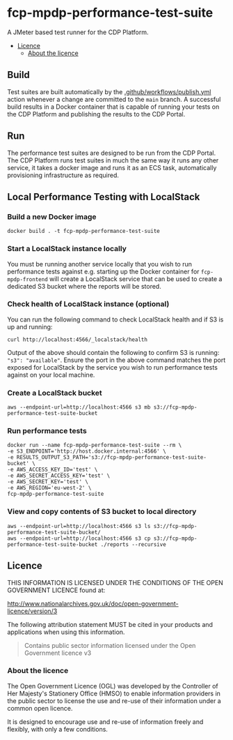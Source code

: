 # fcp-mpdp-performance-test-suite

A JMeter based test runner for the CDP Platform.

- [Licence](#licence)
  - [About the licence](#about-the-licence)

## Build

Test suites are built automatically by the [.github/workflows/publish.yml](.github/workflows/publish.yml) action whenever a change are committed to the `main` branch.
A successful build results in a Docker container that is capable of running your tests on the CDP Platform and publishing the results to the CDP Portal.

## Run

The performance test suites are designed to be run from the CDP Portal.
The CDP Platform runs test suites in much the same way it runs any other service, it takes a docker image and runs it as an ECS task, automatically provisioning infrastructure as required.

## Local Performance Testing with LocalStack

### Build a new Docker image
```
docker build . -t fcp-mpdp-performance-test-suite
```

### Start a LocalStack instance locally
You must be running another service locally that you wish to run performance tests against e.g. starting up the Docker container for `fcp-mpdp-frontend` will create a LocalStack service that can be used to create a dedicated S3 bucket where the reports will be stored.

### Check health of LocalStack instance (optional)
You can run the following command to check LocalStack health and if S3 is up and running:
```
curl http://localhost:4566/_localstack/health
```
Output of the above should contain the following to confirm S3 is running: `"s3": "available"`.
Ensure the port in the above command matches the port exposed for LocalStack by the service you wish to run performance tests against on your local machine.

### Create a LocalStack bucket
```
aws --endpoint-url=http://localhost:4566 s3 mb s3://fcp-mpdp-performance-test-suite-bucket
```

### Run performance tests
```
docker run --name fcp-mpdp-performance-test-suite --rm \
-e S3_ENDPOINT='http://host.docker.internal:4566' \
-e RESULTS_OUTPUT_S3_PATH='s3://fcp-mpdp-performance-test-suite-bucket' \
-e AWS_ACCESS_KEY_ID='test' \
-e AWS_SECRET_ACCESS_KEY='test' \
-e AWS_SECRET_KEY='test' \
-e AWS_REGION='eu-west-2' \
fcp-mpdp-performance-test-suite
```

### View and copy contents of S3 bucket to local directory
```
aws --endpoint-url=http://localhost:4566 s3 ls s3://fcp-mpdp-performance-test-suite-bucket/                                          
aws --endpoint-url=http://localhost:4566 s3 cp s3://fcp-mpdp-performance-test-suite-bucket ./reports --recursive
```

## Licence

THIS INFORMATION IS LICENSED UNDER THE CONDITIONS OF THE OPEN GOVERNMENT LICENCE found at:

<http://www.nationalarchives.gov.uk/doc/open-government-licence/version/3>

The following attribution statement MUST be cited in your products and applications when using this information.

> Contains public sector information licensed under the Open Government licence v3

### About the licence

The Open Government Licence (OGL) was developed by the Controller of Her Majesty's Stationery Office (HMSO) to enable
information providers in the public sector to license the use and re-use of their information under a common open
licence.

It is designed to encourage use and re-use of information freely and flexibly, with only a few conditions.
